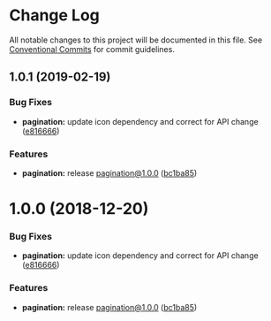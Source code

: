 # Change Log

All notable changes to this project will be documented in this file.
See [Conventional Commits](https://conventionalcommits.org) for commit guidelines.

## 1.0.1 (2019-02-19)


### Bug Fixes

* **pagination:** update icon dependency and correct for API change ([e816666](https://github.com/rei/rei-cedar/commit/e816666))


### Features

* **pagination:** release pagination@1.0.0 ([bc1ba85](https://github.com/rei/rei-cedar/commit/bc1ba85))





<a name="1.0.0"></a>
# 1.0.0 (2018-12-20)


### Bug Fixes

* **pagination:** update icon dependency and correct for API change ([e816666](https://github.com/rei/rei-cedar/commit/e816666))


### Features

* **pagination:** release pagination@1.0.0 ([bc1ba85](https://github.com/rei/rei-cedar/commit/bc1ba85))
